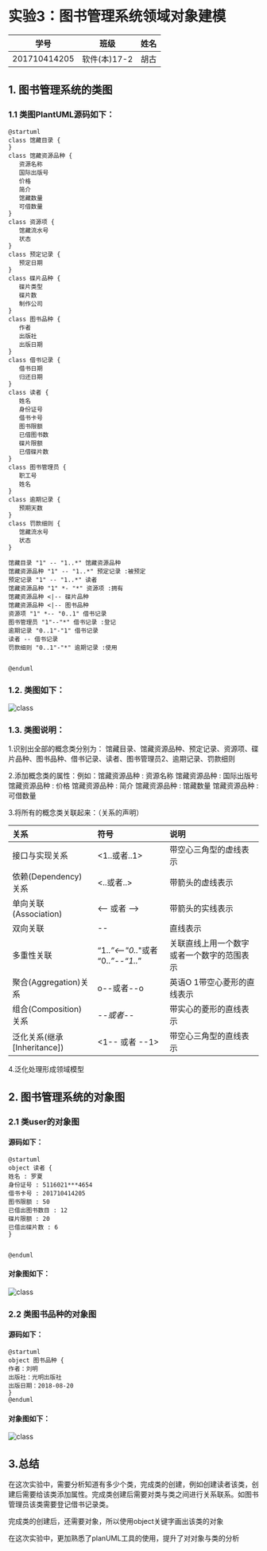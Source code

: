 # 实验3：图书管理系统领域对象建模

|     学号     |     班级     | 姓名 |
| :----------: | :----------: | :--: |
| 201710414205 | 软件(本)17-2 | 胡古 |

## 1. 图书管理系统的类图

### 1.1 类图PlantUML源码如下：

``` class
@startuml
class 馆藏目录 {
}
class 馆藏资源品种 {
   资源名称
   国际出版号
   价格
   简介
   馆藏数量
   可借数量
}
class 资源项 {
   馆藏流水号
   状态
}
class 预定记录 {
   预定日期
}
class 碟片品种 {
   碟片类型
   碟片数
   制作公司
}
class 图书品种 {
   作者
   出版社
   出版日期
}
class 借书记录 {
   借书日期
   归还日期
}
class 读者 {
   姓名
   身份证号
   借书卡号
   图书限额
   已借图书数
   碟片限额
   已借碟片数
}
class 图书管理员 {
   职工号
   姓名
}
class 逾期记录 {
   预期天数
}
class 罚款细则 {
   馆藏流水号
   状态
}

馆藏目录 "1" -- "1..*" 馆藏资源品种
馆藏资源品种 "1" -- "1..*" 预定记录 :被预定
预定记录 "1" -- "1..*" 读者
馆藏资源品种 "1" *- "*" 资源项 :拥有
馆藏资源品种 <|-- 碟片品种
馆藏资源品种 <|-- 图书品种
资源项 "1" *-- "0..1" 借书记录
图书管理员 "1"--"*" 借书记录 :登记
逾期记录 "0..1"-"1" 借书记录
读者 -- 借书记录
罚款细则 "0..1"-"*" 逾期记录 :使用


@enduml
```

### 1.2. 类图如下：



![class](1.png)

### 1.3. 类图说明：

1.识别出全部的概念类分别为：
馆藏目录、馆藏资源品种、预定记录、资源项、碟片品种、图书品种、借书记录、读者、图书管理员2、逾期记录、罚款细则

 2.添加概念类的属性：例如：馆藏资源品种 : 资源名称
馆藏资源品种 : 国际出版号
馆藏资源品种 : 价格
馆藏资源品种 : 简介
馆藏资源品种 : 馆藏数量
馆藏资源品种 : 可借数量

3.将所有的概念类关联起来：（关系的声明）

| 关系                        | 符号                               | 说明                                       |
| :-------------------------- | :--------------------------------- | :----------------------------------------- |
| 接口与实现关系              | <1..或者..1>                       | 带空心三角型的虚线表示                     |
| 依赖(Dependency)关系        | <..或者..>                         | 带箭头的虚线表示                           |
| 单向关联(Association)       | <-- 或者 -->                       | 带箭头的实线表示                           |
| 双向关联                    | --                                 | 直线表示                                   |
| 多重性关联                  | “1..*”<--"0..*"或者 “0..*”--“1..*” | 关联直线上用一个数字或者一个数字的范围表示 |
| 聚合(Aggregation)关系       | o--或者--o                         | 英语O 1带空心菱形的直线表示                |
| 组合(Composition)关系       | *--或者--*                         | 带实心的菱形的直线表示                     |
| 泛化关系(继承[Inheritance]) | <1-- 或者 --1>                     | 带空心三角型的直线表示                     |

4.泛化处理形成领域模型

## 2. 图书管理系统的对象图

### 2.1 类user的对象图

#### 源码如下：

``` class
@startuml
object 读者 {
姓名 : 罗夏
身份证号 : 5116021***4654
借书卡号 : 201710414205
图书限额 : 50
已借出图书数目 : 12
碟片限额 : 20
已借出碟片数 : 6
}


@enduml
```

#### 对象图如下：

![class](2.png)

### 2.2 类图书品种的对象图

#### 源码如下：

``` class
@startuml
object 图书品种 {
作者：刘明
出版社：光明出版社
出版日期：2018-08-20
}
@enduml
```

#### 对象图如下：

![class](3.png)



## 3.总结
在这次实验中，需要分析知道有多少个类，完成类的创建，例如创建读者该类，创建后需要给该类添加属性。完成类创建后需要对类与类之间进行关系联系。如图书管理员该类需要登记借书记录类。

完成类的创建后，还需要对象，所以使用object关键字画出该类的对象

在这次实验中，更加熟悉了planUML工具的使用，提升了对对象与类的分析
